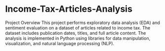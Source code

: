 # Income-Tax-Articles-Analysis
Project Overview
This project performs exploratory data analysis (EDA) and sentiment evaluation on a 
dataset of articles related to income tax. The dataset includes publication dates, titles, and 
full article content. The analysis is implemented in Python using libraries for data 
manipulation, visualization, and natural language processing (NLP).
